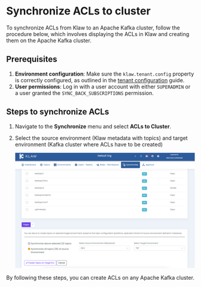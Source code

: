 # Synchronize ACLs to cluster

To synchronize ACLs from Klaw to an Apache Kafka cluster, follow the
procedure below, which involves displaying the ACLs in Klaw and creating
them on the Apache Kafka cluster.

## Prerequisites

1. **Environment configuration**: Make sure the `klaw.tenant.config` property is correctly configured, as outlined in
   the [tenant configuration](tenant-config.md) guide.
2. **User permissions**: Log in with a user account with either `SUPERADMIN` or a user granted
   the `SYNC_BACK_SUBSCRIPTIONS` permission.

## Steps to synchronize ACLs

1. Navigate to the **Synchronize** menu and select **ACLs to Cluster**.
2. Select the source environment (Klaw metadata with topics) and target
   environment (Kafka cluster where ACLs have to be created)

   ![image](../../../static/images/sync/SyncTopicsToCluster.png)

By following these steps, you can create ACLs on any Apache Kafka
cluster.
